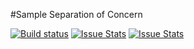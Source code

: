 #Sample Separation of Concern

[![Build status][build-status-image]][build-status]  [![Issue Stats][pull-requests-image]][pull-requests]  [![Issue Stats][issues-closed-image]][issues-closed]

[build-status-image]: https://ci.appveyor.com/api/projects/status/ytpt2vbkvekb6wug/branch/master?svg=true
[build-status]: https://ci.appveyor.com/project/Socres/sample-soc/branch/master
[pull-requests-image]: http://www.issuestats.com/github/Socres/sample-soc/badge/pr
[pull-requests]: http://www.issuestats.com/github/Socres/sample-soc
[issues-closed-image]: http://www.issuestats.com/github/Socres/sample-soc/badge/issue
[issues-closed]: http://www.issuestats.com/github/Socres/sample-soc
